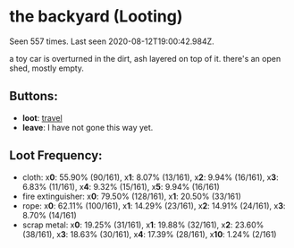 # the backyard (Looting)

Seen 557 times. Last seen 2020-08-12T19:00:42.984Z.

a toy car is overturned in the dirt, ash layered on top of it. there's an open shed, mostly empty.

## Buttons:

- **loot**: [travel](travel-travel.md)
- **leave**: I have not gone this way yet.

## Loot Frequency:

  - cloth: x**0**: 55.90% (90/161), x**1**: 8.07% (13/161), x**2**: 9.94% (16/161), x**3**: 6.83% (11/161), x**4**: 9.32% (15/161), x**5**: 9.94% (16/161)
  - fire extinguisher: x**0**: 79.50% (128/161), x**1**: 20.50% (33/161)
  - rope: x**0**: 62.11% (100/161), x**1**: 14.29% (23/161), x**2**: 14.91% (24/161), x**3**: 8.70% (14/161)
  - scrap metal: x**0**: 19.25% (31/161), x**1**: 19.88% (32/161), x**2**: 23.60% (38/161), x**3**: 18.63% (30/161), x**4**: 17.39% (28/161), x**10**: 1.24% (2/161)